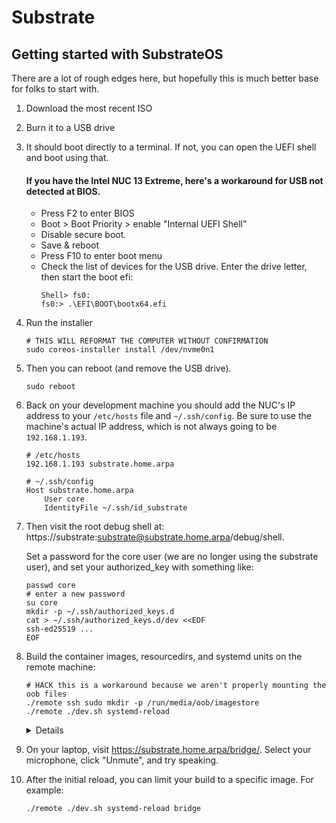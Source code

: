 # Substrate

## Getting started with SubstrateOS

There are a lot of rough edges here, but hopefully this is much better base for folks to start with.

1. Download the most recent ISO

2. Burn it to a USB drive

3. It should boot directly to a terminal. If not, you can open the UEFI shell and boot using that.

    #### If you have the Intel NUC 13 Extreme, here's a workaround for USB not detected at BIOS.
    - Press F2 to enter BIOS
    - Boot > Boot Priority > enable "Internal UEFI Shell"
    - Disable secure boot.
    - Save & reboot
    - Press F10 to enter boot menu
    - Check the list of devices for the USB drive. Enter the drive letter, then start the boot efi:
      ```
      Shell> fs0:
      fs0:> .\EFI\BOOT\bootx64.efi
      ```

4. Run the installer

    ```shell
    # THIS WILL REFORMAT THE COMPUTER WITHOUT CONFIRMATION
    sudo coreos-installer install /dev/nvme0n1 
    ```

5. Then you can reboot (and remove the USB drive).
    ```shell
    sudo reboot
    ```

6. Back on your development machine you should add the NUC's IP address to your `/etc/hosts` file and `~/.ssh/config`. Be sure to use the machine's actual IP address, which is not always going to be `192.168.1.193`.
    ```
    # /etc/hosts
    192.168.1.193 substrate.home.arpa
    ```

    ```
    # ~/.ssh/config
    Host substrate.home.arpa
        User core
        IdentityFile ~/.ssh/id_substrate
    ```

7. Then visit the root debug shell at: https://substrate:substrate@substrate.home.arpa/debug/shell.

    Set a password for the core user (we are no longer using the substrate user), and set your authorized_key with something like:

    ```shell
    passwd core
    # enter a new password
    su core
    mkdir -p ~/.ssh/authorized_keys.d
    cat > ~/.ssh/authorized_keys.d/dev <<EOF
    ssh-ed25519 ...
    EOF
    ```

8. Build the container images, resourcedirs, and systemd units on the remote machine:

    ```
    # HACK this is a workaround because we aren't properly mounting the oob files
    ./remote ssh sudo mkdir -p /run/media/oob/imagestore
    ./remote ./dev.sh systemd-reload
    ```

    <details>

    Under the hood, `./remote ...` will:

    1) Sync your current checkout directly into the `substrate.home.arpa` device. This includes any staged or unstaged changes in tracked files, but *not* ignored or untracked files.
    2) Run the rest of the command (in this case `./dev.sh systemd-reload`) on the NUC itself 

    Under the hood, `./dev.sh systemd-reload` will:

    1) Override any substrateos-specific systemd units to match your current checkout (but not all of them)
    2) Rebuild containers
    3) Run `systemd daemon-reload`
    4) Restart the substrate service

    </details>


9. On your laptop, visit https://substrate.home.arpa/bridge/. Select your microphone, click "Unmute", and try speaking.

10. After the initial reload, you can limit your build to a specific image. For example:

    ```
    ./remote ./dev.sh systemd-reload bridge
    ```
